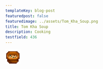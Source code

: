 ```yaml
---
templateKey: blog-post
featuredpost: false
featuredimage: ../assets/Tom_Kha_Soup.png
title: Tom Kha Soup
description: Cooking
testfield: 436
---
```

![Tom Kha Soup](../assets/Tom_Kha_Soup.png)